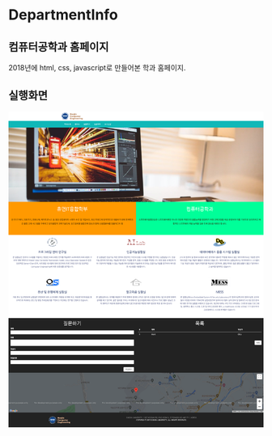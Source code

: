 # DepartmentInfo

## 컴퓨터공학과 홈페이지

2018년에 html, css, javascript로 만들어본 학과 홈페이지. 

## 실행화면
<img src="/img/screen_capture.png">
